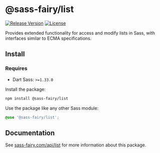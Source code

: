 # @sass-fairy/list

[![Release Version](https://img.shields.io/npm/v/@sass-fairy/list.svg)](https://www.npmjs.com/package/@sass-fairy/list)
[![License](https://img.shields.io/badge/License-MIT-blue.svg)](https://opensource.org/licenses/MIT)

Provides extended functionality for access and modify lists in Sass, with interfaces similar to ECMA specifications.

## Install

### Requires

* Dart Sass: `>=1.33.0`

Install the package:

```bash
npm install @sass-fairy/list
```

Use the package like any other Sass module:

```scss
@use '@sass-fairy/list';
```

## Documentation

See [sass-fairy.com/api/list](http://sass-fairy.com/api/list) for more information about this package.

